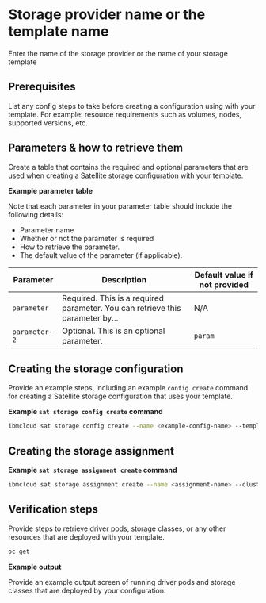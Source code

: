 # Storage provider name or the template name

Enter the name of the storage provider or the name of your storage template

## Prerequisites

List any config steps to take before creating a configuration using with your template. For example: resource requirements such as volumes, nodes, supported versions, etc.

## Parameters & how to retrieve them

Create a table that contains the required and optional parameters that are used when creating a Satellite storage configuration with your template.

**Example parameter table**

Note that each parameter in your parameter table should include the following details:

- Parameter name
- Whether or not the parameter is required
- How to retrieve the parameter. 
- The default value of the parameter (if applicable).

| Parameter | Description | Default value if not provided |
| --- | --- | --- |
| `parameter` | Required. This is a required parameter. You can retrieve this parameter by... | N/A |
| `parameter-2` | Optional. This is an optional parameter. | `param` |


## Creating the storage configuration

Provide an example steps, including an example `config create` command for creating a Satellite storage configuration that uses your template.

**Example `sat storage config create` command**

```sh
ibmcloud sat storage config create --name <example-config-name> --template-name <template-name> --template-version <template-version> -p "<parameter-name>=<parameter-value>"
```

## Creating the storage assignment

**Example `sat storage assignment create` command**

```sh
ibmcloud sat storage assignment create --name <assignment-name> --cluster-group <cluster-group> --configuration <configuration-name>
```

## Verification steps

Provide steps to retrieve driver pods, storage classes, or any other resources that are deployed with your template.

```sh
oc get
```

**Example output**

Provide an example output screen of running driver pods and storage classes that are deployed by your configuration.
